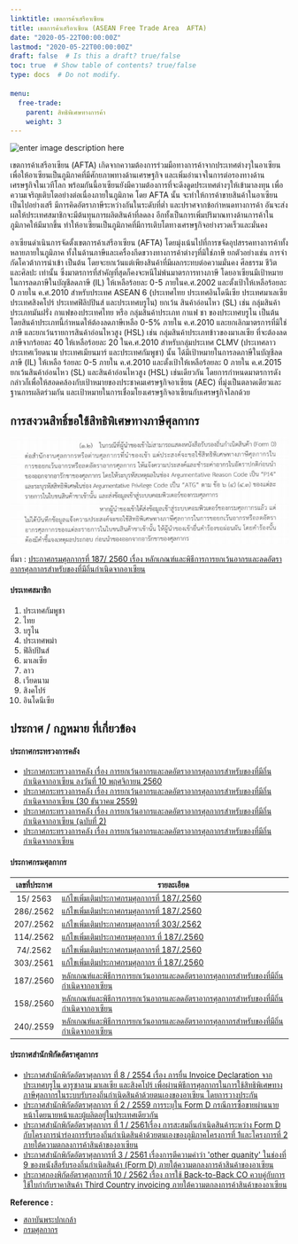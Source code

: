 ```yaml
---
linktitle: เขตการค้าเสรีอาเซียน
title: เขตการค้าเสรีอาเซียน (ASEAN Free Trade Area  AFTA)
date: "2020-05-22T00:00:00Z"
lastmod: "2020-05-22T00:00:00Z"
draft: false  # Is this a draft? true/false
toc: true  # Show table of contents? true/false
type: docs  # Do not modify.

menu:
  free-trade:
    parent: สิทธิพิเศษทางการค้า  
    weight: 3
---
```



![enter image description here](https://www.worldatlas.com/r/w728-h425-c728x425/upload/21/c9/14/shutterstock-194495666.jpg)

เขตการค้าเสรีอาเซียน (AFTA) เกิดจากความต้องการร่วมมือทางการค้าจากประเทศต่างๆในอาเซียน เพื่อให้อาเซียนเป็นภูมิภาคที่มีศักยภาพทางด้านเศรษฐกิจ และเพิ่มอำนาจในการต่อรองทางด้านเศรษฐกิจในเวทีโลก พร้อมกันนี้อาเซียนยังมีความต้องการที่จะดึงดูดประเทศต่างๆให้เข้ามาลงทุน เพื่อความเจริญเติบโตอย่างต่อเนื่องภายในภูมิภาค โดย AFTA นั้น จะทำให้การค้าขายสินค้าในอาเซียนเป็นไปอย่างเสรี มีการคิดอัตราภาษีระหว่างกันในระดับที่ต่ำ และปราศจากข้อกำหนดทางการค้า อันจะส่งผลให้ประเทศสมาชิกจะมีต้นทุนการผลิตสินค้าที่ลดลง อีกทั้งเป็นการเพิ่มปริมาณทางด้านการค้าในภูมิภาคให้มีมากขึ้น ทำให้อาเซียนเป็นภูมิภาคที่มีการเติบโตทางเศรษฐกิจอย่างรวดเร็วและมั่นคง  

อาเซียนดำเนินการจัดตั้งเขตการค้าเสรีอาเซียน (AFTA) โดยมุ่งเน้นไปที่การขจัดอุปสรรคทางการค้าทั้งหลายภายในภูมิภาค ทั้งในด้านภาษีและเครื่องกีดขวางทางการค้าต่างๆที่มิใช่ภาษี ยกตัวอย่างเช่น การจำกัดโควต้าการนำเข้า เป็นต้น โดยจะยกเว้นแต่เพียงสินค้าที่มีผลกระทบต่อความมั่นคง ศีลธรรม ชีวิต และศิลปะ เท่านั้น ซึ่งมาตรการที่สำคัญที่สุดก็คงจะหนีไม่พ้นมาตรการทางภาษี โดยอาเซียนมีเป้าหมายในการลดภาษีในบัญชีลดภาษี (IL) ให้เหลือร้อยละ 0-5 ภายในค.ศ.2002 และตั้งเป้าให้เหลือร้อยละ 0 ภายใน ค.ศ.2010 สำหรับประเทศ ASEAN 6 (ประเทศไทย ประเทศอินโดนีเซีย ประเทศมาเลเซีย ประเทศสิงคโปร์ ประเทศฟิลิปปินส์ และประเทศบรูไน) ยกเว้น สินค้าอ่อนไหว (SL) เช่น กลุ่มสินค้าประเภทมันฝรั่ง กาแฟของประเทศไทย หรือ กลุ่มสินค้าประเภท กาแฟ ชา ของประเทศบรูไน เป็นต้น โดยสินค้าประเภทนี้กำหนดให้ต้องลดภาษีเหลือ 0-5% ภายใน ค.ศ.2010 และยกเลิกมาตรการที่มิใช่ภาษี และยกเว้นรายการสินค้าอ่อนไหวสูง (HSL) เช่น กลุ่มสินค้าประเภทข้าวของมาเลเซีย ที่จะต้องลดภาษีจากร้อยละ 40 ให้เหลือร้อยละ 20 ในค.ศ.2010 สำหรับกลุ่มประเทศ CLMV (ประเทศลาว ประเทศเวียดนาม ประเทศเมียนมาร์ และประเทศกัมพูชา) นั้น ได้มีเป้าหมายในการลดภาษีในบัญชีลดภาษี (IL) ให้เหลือ ร้อยละ 0-5 ภายใน ค.ศ.2010 และตั้งเป้าให้เหลือร้อยละ 0 ภายใน ค.ศ.2015 ยกเว้นสินค้าอ่อนไหว (SL) และสินค้าอ่อนไหวสูง (HSL) เช่นเดียวกัน โดยการกำหนดมาตรการดังกล่าวก็เพื่อให้สอดคล้องกับเป้าหมายของประชาคมเศรษฐกิจอาเซียน (AEC) ที่มุ่งเป็นตลาดเดียวและฐานการผลิตร่วมกัน และเป้าหมายในการเชื่อมโยงเศรษฐกิจอาเซียนกับเศรษฐกิจโลกด้วย

## การสงวนสิทธิ์ขอใช้สิทธิพิเศษทางภาษีศุลกากร

![](https://github.com/ecs-support/knowledge-center/raw/master/img/ATIGA-01.jpg)

ที่มา : [ประกาศกรมศุลกากรที่ 187/ 2560 เรื่อง หลักเกณฑ์และพิธีการการยกเว้นอากรและลดอัตราอากรศุลกากรสำหรับของที่มีถิ่นกำเนิดจากอาเซียน](http://www.customs.go.th/cont_strc_download_with_docno_date.php?lang=th&current_id=14223132414c505f46464a4f464b4c)

#### ประเทศสมาชิก

1. ประเทศกัมพูชา
1. ไทย
1. บรูไน
1. ประเทศพม่า
1. ฟิลิปปินส์
1. มาเลเซีย
1. ลาว
1. เวียดนาม
1. สิงคโปร์
1. อินโดนีเซีย


## ประกาศ / กฎหมาย ที่เกี่ยวข้อง


#### ประกาศกระทรวงการคลัง

-   [ประกาศกระทรวงการคลัง เรื่อง การยกเว้นอากรและลดอัตราอากรศุลกากรสำหรับของที่มีถิ่นกำเนิดจากอาเซียน ลงวันที่ 10 พฤศจิกายน 2560](http://www.customs.go.th/cont_strc_download.php?lang=th&current_id=14223132414c505e4f464a4e464b48)
-   [ประกาศกระทรวงการคลัง เรื่อง การยกเว้นอากรและลดอัตราอากรศุลกากรสำหรับของที่มีถิ่นกำเนิดจากอาเซียน (30 ธันวาคม 2559)](http://www.customs.go.th/cont_strc_download.php?lang=th&current_id=142231324149505f46464b4a464b4b)
-   [ประกาศกระทรวงการคลัง เรื่อง การยกเว้นอากรและลดอัตราอากรศุลกากรสำหรับของที่มีถิ่นกำเนิดจากอาเซียน (ฉบับที่ 2)](http://www.customs.go.th/cont_strc_download.php?lang=th&current_id=142231324147505f49464b49464b49)
-   [ประกาศกระทรวงการคลัง เรื่อง การยกเว้นอากรและลดอัตราอากรศุลกากรสำหรับของที่มีถิ่นกำเนิดจากอาเซียน](http://www.customs.go.th/cont_strc_download.php?lang=th&current_id=142231324147505f49464b49464b48)



#### ประกาศกรมศุลกากร

|เลขที่ประกาศ|รายละเอียด|
|:-------:|-------------------------------------|
|15/ 2563 |[แก้ไขเพิ่มเติมประกาศกรมศุลกากรที่ 187/.2560](http://www.customs.go.th/cont_strc_download_with_docno_date.php?lang=th&top_menu=menu_homepage&current_id=142328324149505f48464b4b464b4a)|
|286/.2562|[แก้ไขเพิ่มเติมประกาศกรมศุลกากรที่ 187/.2560](http://www.customs.go.th/cont_strc_download_with_docno_date.php?lang=th&current_id=142328324149505f46464b4c464b49)|
|207/.2562|[แก้ไขเพิ่มเติมประกาศกรมศุลกากรที่ 303/.2562](http://www.customs.go.th/cont_strc_download_with_docno_date.php?lang=th&current_id=142328324148505f48464a4e464b49)|
|114/.2562|[แก้ไขเพิ่มเติมประกาศกรมศุลกากร ที่ 187/.2560](http://www.customs.go.th/cont_strc_download_with_docno_date.php?lang=th&current_id=142328324147505f49464b4d464b4c)|
|74/.2562|[แก้ไขเพิ่มเติมประกาศกรมศุลกากรที่ 187/.2560](http://www.customs.go.th/cont_strc_download_with_docno_date.php?lang=th&current_id=142328324147505e4f464a4e464b47)|
|303/.2561|[แก้ไขเพิ่มเติมประกาศกรมศุลกากร ที่ 187/.2560](http://www.customs.go.th/cont_strc_download_with_docno_date.php?lang=th&current_id=14232832404f505f4a464b4a464b4b)|
|187/.2560|[หลักเกณฑ์และพิธีการการยกเว้นอากรและลดอัตราอากรศุลกากรสำหรับของที่มีถิ่นกำเนิดจากอาเซียน](http://www.customs.go.th/cont_strc_download_with_docno_date.php?lang=th&current_id=14223132414c505f46464a4f464b4c)|
|158/.2560|[หลักเกณฑ์และพิธีการการยกเว้นอากรและลดอัตราอากรศุลกากรสำหรับของที่มีถิ่นกำเนิดจากอาเซียน](http://www.customs.go.th/cont_strc_download_with_docno_date.php?lang=th&current_id=14223132414b505f4b464b49464b46)|
|240/.2559|[หลักเกณฑ์และพิธีการการยกเว้นอากรและลดอัตราอากรศุลกากรสำหรับของที่มีถิ่นกำเนิดจากอาเซียน](http://www.customs.go.th/cont_strc_download_with_docno_date.php?lang=th&current_id=142231324149505f48464b4b464a4e)|



#### ประกาศสำนักพิกัดอัตราศุลกากร

-   [ประกาศสำนักพิกัดอัตราศุลกากร ที่่ 8 / 2554 เรื่อง การยื่น Invoice Declaration จากประเทศบรูไน ดารูซาลาม มาเลเซีย และสิงคโปร์ เพื่อผ่านพิธีการศุลกากรในการใช้สิทธิพิเศษทางภาษีศุลกากรในระบบรับรองถิ่นกำเนิดสินค้าด้วยตนเองของอาเซียน โดยการวางประกัน](http://www.customs.go.th/cont_strc_download.php?lang=th&current_id=142231324147505f4c464b4c464b49)
-   [ประกาศสำนักพิกัดอัตราศุลกากร ที่ 2 / 2559 การระบุใน Form D กรณีการซื้อขายผ่านนายหน้าโดยนายหน้าและผู้ผลิตอยู่ในประเทศเดียวกัน](http://www.customs.go.th/cont_strc_download.php?lang=th&current_id=142231324148505e4f464b4a464b4c)
-   [ประกาศสำนักพิกัดอัตราศุลกากร ที่่ 1 / 2561เรื่อง การสะสมถิ่นกำเนิดสินค้าระหว่าง Form D กับโครงการนำร่องการรับรองถิ่นกำเนิดสินค้าด้วยตนเองของภูมิภาคโครงการที่ 1และโครงการที่ 2 ภายใต้ความตกลงการค้าสินค้าของอาเซียน](http://www.customs.go.th/cont_strc_download.php?lang=th&current_id=14223132414c505f49464b47464b4a)
-   [ประกาศสำนักพิกัดอัตราศุลกากรที่ 3 / 2561 เรื่องการตีความคำว่า 'other quanity' ในช่องที่ 9 ของหนังสือรับรองถิ่นกำเนิดสินค้า (Form D) ภายใต้ความตกลงการค้าสินค้าของอาเซียน](http://www.customs.go.th/cont_strc_download.php?lang=th&current_id=14223132414d505f46464a4f464b4b)
-   [ประกาศกองพิกัดอัตราศุลกากรที่ 10 / 2562 เรื่อง การใช้ Back-to-Back CO ควบคู่กับการใช้ใบกำกับราคาสินค้า Third Country invoicing ภายใต้ความตกลงการค้าสินค้าของอาเซียน](http://www.customs.go.th/cont_strc_download.php?lang=th&current_id=142328324148505f48464a4e464a4e)


**Reference :** 

- [สถาบันพระปกเกล้า](http://wiki.kpi.ac.th/index.php?title=%E0%B9%80%E0%B8%82%E0%B8%95%E0%B8%81%E0%B8%B2%E0%B8%A3%E0%B8%84%E0%B9%89%E0%B8%B2%E0%B9%80%E0%B8%AA%E0%B8%A3%E0%B8%B5%E0%B8%AD%E0%B8%B2%E0%B9%80%E0%B8%8B%E0%B8%B5%E0%B8%A2%E0%B8%99)  
- [กรมศุลกากร](http://www.customs.go.th/cont_strc_simple_net_with_download.php?ini_content=usage_fta_and_wto_01_02&ini_menu=menu_interest_and_law_160421_01&left_menu=menu_fta_and_wto)